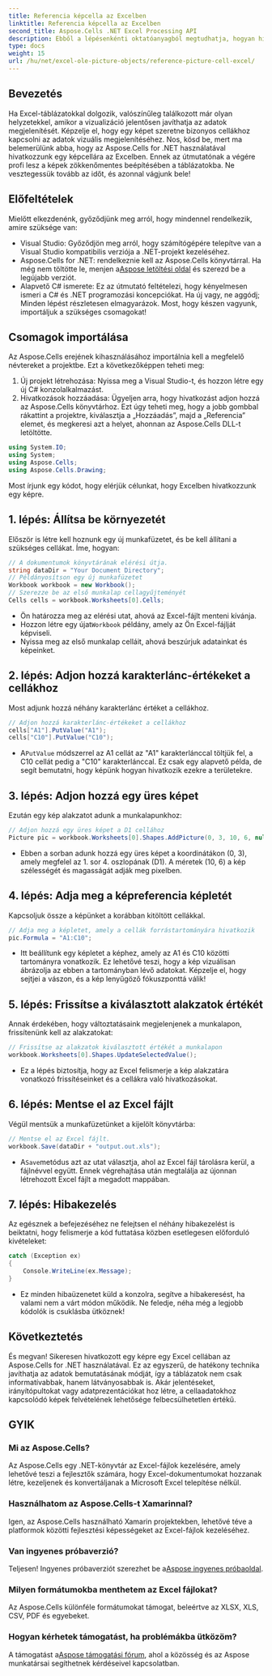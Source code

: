 ```yaml
---
title: Referencia képcella az Excelben
linktitle: Referencia képcella az Excelben
second_title: Aspose.Cells .NET Excel Processing API
description: Ebből a lépésenkénti oktatóanyagból megtudhatja, hogyan hivatkozhat egy képcellára az Excelben az Aspose.Cells for .NET használatával. Javítsa ki táblázatait.
type: docs
weight: 15
url: /hu/net/excel-ole-picture-objects/reference-picture-cell-excel/
---
```

## Bevezetés
Ha Excel-táblázatokkal dolgozik, valószínűleg találkozott már olyan helyzetekkel, amikor a vizualizáció jelentősen javíthatja az adatok megjelenítését. Képzelje el, hogy egy képet szeretne bizonyos cellákhoz kapcsolni az adatok vizuális megjelenítéséhez. Nos, kösd be, mert ma belemerülünk abba, hogy az Aspose.Cells for .NET használatával hivatkozzunk egy képcellára az Excelben. Ennek az útmutatónak a végére profi lesz a képek zökkenőmentes beépítésében a táblázatokba. Ne vesztegessük tovább az időt, és azonnal vágjunk bele!
## Előfeltételek
Mielőtt elkezdenénk, győződjünk meg arról, hogy mindennel rendelkezik, amire szüksége van:
- Visual Studio: Győződjön meg arról, hogy számítógépére telepítve van a Visual Studio kompatibilis verziója a .NET-projekt kezeléséhez.
- Aspose.Cells for .NET: rendelkeznie kell az Aspose.Cells könyvtárral. Ha még nem töltötte le, menjen a[Aspose letöltési oldal](https://releases.aspose.com/cells/net/) és szerezd be a legújabb verziót.
- Alapvető C# ismerete: Ez az útmutató feltételezi, hogy kényelmesen ismeri a C# és .NET programozási koncepciókat. Ha új vagy, ne aggódj; Minden lépést részletesen elmagyarázok.
Most, hogy készen vagyunk, importáljuk a szükséges csomagokat!
## Csomagok importálása
Az Aspose.Cells erejének kihasználásához importálnia kell a megfelelő névtereket a projektbe. Ezt a következőképpen teheti meg:
1. Új projekt létrehozása: Nyissa meg a Visual Studio-t, és hozzon létre egy új C# konzolalkalmazást.
2. Hivatkozások hozzáadása: Ügyeljen arra, hogy hivatkozást adjon hozzá az Aspose.Cells könyvtárhoz. Ezt úgy teheti meg, hogy a jobb gombbal rákattint a projektre, kiválasztja a „Hozzáadás”, majd a „Referencia” elemet, és megkeresi azt a helyet, ahonnan az Aspose.Cells DLL-t letöltötte.
```csharp
using System.IO;
using System;
using Aspose.Cells;
using Aspose.Cells.Drawing;
```
Most írjunk egy kódot, hogy elérjük célunkat, hogy Excelben hivatkozzunk egy képre.
## 1. lépés: Állítsa be környezetét
Először is létre kell hoznunk egy új munkafüzetet, és be kell állítani a szükséges cellákat. Íme, hogyan:
```csharp
// A dokumentumok könyvtárának elérési útja.
string dataDir = "Your Document Directory";
// Példányosítson egy új munkafüzetet
Workbook workbook = new Workbook();
// Szerezze be az első munkalap cellagyűjteményét
Cells cells = workbook.Worksheets[0].Cells;
```
 
- Ön határozza meg az elérési utat, ahová az Excel-fájlt menteni kívánja.
-  Hozzon létre egy újat`Workbook` példány, amely az Ön Excel-fájlját képviseli.
- Nyissa meg az első munkalap celláit, ahová beszúrjuk adatainkat és képeinket.
## 2. lépés: Adjon hozzá karakterlánc-értékeket a cellákhoz
Most adjunk hozzá néhány karakterlánc értéket a cellákhoz. 
```csharp
// Adjon hozzá karakterlánc-értékeket a cellákhoz
cells["A1"].PutValue("A1");
cells["C10"].PutValue("C10");
```
 
-  A`PutValue` módszerrel az A1 cellát az "A1" karakterlánccal töltjük fel, a C10 cellát pedig a "C10" karakterlánccal. Ez csak egy alapvető példa, de segít bemutatni, hogy képünk hogyan hivatkozik ezekre a területekre.
## 3. lépés: Adjon hozzá egy üres képet
Ezután egy kép alakzatot adunk a munkalapunkhoz:
```csharp
// Adjon hozzá egy üres képet a D1 cellához
Picture pic = workbook.Worksheets[0].Shapes.AddPicture(0, 3, 10, 6, null);
```
 
- Ebben a sorban adunk hozzá egy üres képet a koordinátákon (0, 3), amely megfelel az 1. sor 4. oszlopának (D1). A méretek (10, 6) a kép szélességét és magasságát adják meg pixelben.
## 4. lépés: Adja meg a képreferencia képletét
Kapcsoljuk össze a képünket a korábban kitöltött cellákkal.
```csharp
// Adja meg a képletet, amely a cellák forrástartományára hivatkozik
pic.Formula = "A1:C10";
```

- Itt beállítunk egy képletet a képhez, amely az A1 és C10 közötti tartományra vonatkozik. Ez lehetővé teszi, hogy a kép vizuálisan ábrázolja az ebben a tartományban lévő adatokat. Képzelje el, hogy sejtjei a vászon, és a kép lenyűgöző fókuszponttá válik!
## 5. lépés: Frissítse a kiválasztott alakzatok értékét
Annak érdekében, hogy változtatásaink megjelenjenek a munkalapon, frissítenünk kell az alakzatokat:
```csharp
// Frissítse az alakzatok kiválasztott értékét a munkalapon
workbook.Worksheets[0].Shapes.UpdateSelectedValue();
```

- Ez a lépés biztosítja, hogy az Excel felismerje a kép alakzatára vonatkozó frissítéseinket és a cellákra való hivatkozásokat.
## 6. lépés: Mentse el az Excel fájlt
Végül mentsük a munkafüzetünket a kijelölt könyvtárba:
```csharp
// Mentse el az Excel fájlt.
workbook.Save(dataDir + "output.out.xls");
```

-  A`Save`metódus azt az utat választja, ahol az Excel fájl tárolásra kerül, a fájlnévvel együtt. Ennek végrehajtása után megtalálja az újonnan létrehozott Excel fájlt a megadott mappában.
## 7. lépés: Hibakezelés
Az egésznek a befejezéséhez ne felejtsen el néhány hibakezelést is beiktatni, hogy felismerje a kód futtatása közben esetlegesen előforduló kivételeket:
```csharp
catch (Exception ex)
{
    Console.WriteLine(ex.Message);
}
```

- Ez minden hibaüzenetet küld a konzolra, segítve a hibakeresést, ha valami nem a várt módon működik. Ne feledje, néha még a legjobb kódolók is csuklásba ütköznek!
## Következtetés
És megvan! Sikeresen hivatkozott egy képre egy Excel cellában az Aspose.Cells for .NET használatával. Ez az egyszerű, de hatékony technika javíthatja az adatok bemutatásának módját, így a táblázatok nem csak informatívabbak, hanem látványosabbak is. Akár jelentéseket, irányítópultokat vagy adatprezentációkat hoz létre, a cellaadatokhoz kapcsolódó képek felvételének lehetősége felbecsülhetetlen értékű.
## GYIK
### Mi az Aspose.Cells?
Az Aspose.Cells egy .NET-könyvtár az Excel-fájlok kezelésére, amely lehetővé teszi a fejlesztők számára, hogy Excel-dokumentumokat hozzanak létre, kezeljenek és konvertáljanak a Microsoft Excel telepítése nélkül.
### Használhatom az Aspose.Cells-t Xamarinnal?
Igen, az Aspose.Cells használható Xamarin projektekben, lehetővé téve a platformok közötti fejlesztési képességeket az Excel-fájlok kezeléséhez.
### Van ingyenes próbaverzió?
 Teljesen! Ingyenes próbaverziót szerezhet be a[Aspose ingyenes próbaoldal](https://releases.aspose.com/).
### Milyen formátumokba menthetem az Excel fájlokat?
Az Aspose.Cells különféle formátumokat támogat, beleértve az XLSX, XLS, CSV, PDF és egyebeket.
### Hogyan kérhetek támogatást, ha problémákba ütközöm?
 A támogatást a[Aspose támogatási fórum](https://forum.aspose.com/c/cells/9), ahol a közösség és az Aspose munkatársai segíthetnek kérdéseivel kapcsolatban.